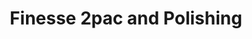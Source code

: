 ---
title: "Finesse 2pac and Polishing"
url: /brisbane/finesse-2pac-and-polishing/
shop: Allgemein
---